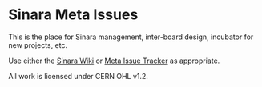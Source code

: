 # Sinara Meta Issues

This is the place for Sinara management, inter-board design, incubator for new projects, etc.

Use either the [Sinara Wiki](https://github.com/sinara-hw/meta/wiki) or [Meta Issue Tracker](https://github.com/sinara-hw/meta/issues) as appropriate.

All work is licensed under CERN OHL v1.2. 
 
